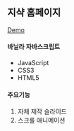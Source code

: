## 지샥 홈페이지

[Demo](http://leesq.dothome.co.kr/gshock/index.html)


#### 바닐라 자바스크립트
 * JavaScript
 * CSS3
 * HTML5

#### 주요기능
1. 자체 제작 슬라이드
2. 스크롤 애니메이션
